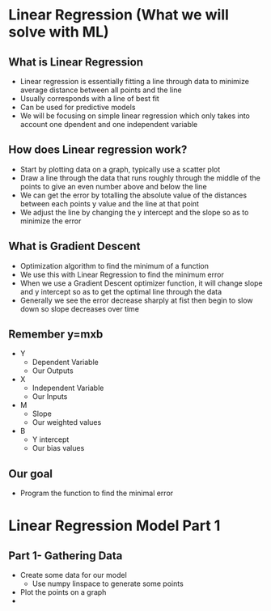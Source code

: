 # Linear Regression (What we will solve with ML)
## What is Linear Regression
* Linear regression is essentially fitting a line through data to minimize average distance between all points and the line
* Usually corresponds with a line of best fit
* Can be used for predictive models
* We will be focusing on simple linear regression which only takes into account one dpendent and one independent variable

## How does Linear regression work?
* Start by plotting data on a graph, typically use a scatter plot
* Draw a line through the data that runs roughly through the middle of the points to give an even number above and below the line
* We can get the error by totalling the absolute value of the distances between each points y value and the line at that point
* We adjust the line by changing the y intercept and the slope so as to minimize the error

## What is Gradient Descent
* Optimization algorithm to find the minimum of a function
* We use this with Linear Regression to find the minimum error
* When we use a Gradient Descent optimizer function, it will change slope and y intercept so as to get the optimal line through the data
* Generally we see the error decrease sharply at fist then begin to slow down so slope decreases over time

## Remember y=mxb
* Y 
    * Dependent Variable
    * Our Outputs
* X 
    * Independent Variable
    * Our Inputs
* M 
    * Slope
    * Our weighted values
* B 
    * Y intercept
    * Our bias values

## Our goal
* Program the function to find the minimal error

# Linear Regression Model Part 1

## Part 1- Gathering Data
* Create some data for our model
    * Use numpy linspace to generate some points
* Plot the points on a graph
* 
